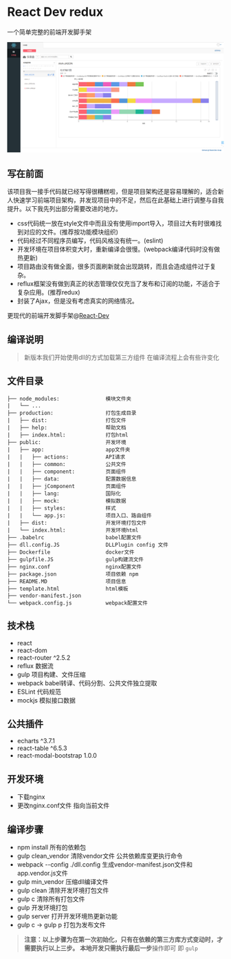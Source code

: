# React Dev redux

一个简单完整的前端开发脚手架

![](./print.png)

## 写在前面
该项目我一接手代码就已经写得很糟糕啦，但是项目架构还是容易理解的，适合新人快速学习前端项目架构，并发现项目中的不足，然后在此基础上进行调整与自我提升。以下我先列出部分需要改进的地方。
* css代码统一放在style文件中而且没有使用import导入，项目过大有时很难找到对应的文件。(推荐按功能模块组织)
* 代码经过不同程序员编写，代码风格没有统一。(eslint)
* 开发环境在项目体积变大时，重新编译会很慢。(webpack编译代码时没有做热更新)
* 项目路由没有做全面，很多页面刷新就会出现跳转，而且会造成组件过于复杂。
* reflux框架没有做到真正的状态管理仅仅充当了发布和订阅的功能，不适合于复杂应用。(推荐redux)
* 封装了Ajax，但是没有考虑真实的网络情况。

更现代的前端开发脚手架@[React-Dev](https://github.com/Tianlikai/React-Dev)

## 编译说明
> 新版本我们开始使用dll的方式加载第三方组件
> 在编译流程上会有些许变化

## 文件目录
```
├── node_modules:               模块文件夹
|   └── ...
├── production:                 打包生成目录
|   ├── dist:                   打包文件
|   ├── help:                   帮助文档
|   ├── index.html:             打包html
├── public:                     开发环境
|   ├── app:                    app文件夹
|   |   ├── actions:            API请求
|   |   ├── common:             公共文件
|   |   ├── component:          页面组件
|   |   ├── data:               配置数据信息
|   |   ├── jComponent          页面组件
|   |   ├── lang:               国际化 
|   |   ├── mock:               模拟数据
|   |   ├── styles:             样式
|   |   └── app.js:             项目入口、路由组件
|   ├── dist:                   开发环境打包文件
|   └── index.html:             开发环境html
├── .babelrc                    babel配置文件 
├── dll.config.JS               DLLPlugin config 文件
├── Dockerfile                  docker文件
├── gulpfile.JS                 gulp构建流文件
├── nginx.conf                  nginx配置文件
├── package.json                项目依赖 npm
├── README.MD                   项目信息
├── template.html               html模板
├── vendor-manifest.json     
└── webpack.config.js           webpack配置文件
```
## 技术栈
* react
* react-dom
* react-router ^2.5.2
* reflux 数据流
* gulp 项目构建、文件压缩
* webpack babel转译、代码分割、公共文件独立提取
* ESLint 代码规范 
* mockjs 模拟接口数据

## 公共插件
* echarts ^3.7.1
* react-table ^6.5.3
* react-modal-bootstrap 1.0.0

## 开发环境
* 下载nginx
* 更改nginx.conf文件 指向当前文件

## 编译步骤
* npm install 所有的依赖包
* gulp clean_vendor 清除vendor文件 公共依赖库变更执行命令
* webpack --config ./dll.config 生成vendor-manifest.json文件和app.vendor.js文件
* gulp min_vendor 压缩dll编译文件
* gulp clean 清除开发环境打包文件
* gulp c 清除所有打包文件
* gulp 开发环境打包
* gulp server 打开开发环境热更新功能
* gulp c -> gulp p 打包为发布文件

> **注意：**以上步骤为在第一次初始化，只有在依赖的第三方库方式变动时，才需要执行以上三步。
> **本地开发**只需执行**最后一步**操作即可
> 即 ```gulp```
